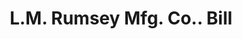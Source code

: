 ---
doi: 10.7916/D8ST91WX
date_other: '1880'
date_other_textual: 1880-1889
form: printed ephemera
genre:
- Invoices
name:
- L.M. Rumsey Mfg. Co.
object_in_context_url: https://biggert.cul.columbia.edu/items/view/ave_biggert_00713
subject_hierarchical_geographic:
- St. Louis, Missouri, United States
subject_name:
- L.M. Rumsey Mfg. Co.
title: L.M. Rumsey Mfg. Co.. Bill
sort_title: L.M. Rumsey Mfg. Co.. Bill
call_number: ave_biggert_00713
coordinates:
- 38.62722222222222,-90.19777777777779
pid: ave_biggert_00713
identifiers: ave_biggert_00713
thumbnail: https://derivativo-3.library.columbia.edu/iiif/2/ldpd:345578/full/!256,256/0/native.jpg
permalink: "/items/ave_biggert_00713/"
layout: iiif-image-page
---